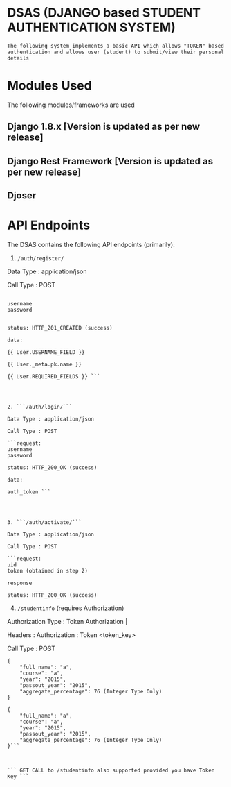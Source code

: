 # DSAS (DJANGO based STUDENT AUTHENTICATION SYSTEM)

``` The following system implements a basic API which allows "TOKEN" based authentication and allows user (student) to submit/view their personal details ```

# Modules Used 

 The following modules/frameworks are used 
## Django 1.8.x [Version is updated as per new release]
## Django Rest Framework [Version is updated as per new release]
## Djoser 

# API Endpoints 

The DSAS contains the following API endpoints (primarily): 

1. ```/auth/register/```

Data Type : application/json

Call Type : POST 


``` request:

username
password 

```

```response:

status: HTTP_201_CREATED (success)

data:

{{ User.USERNAME_FIELD }}

{{ User._meta.pk.name }}

{{ User.REQUIRED_FIELDS }} ```




2. ```/auth/login/``` 

Data Type : application/json

Call Type : POST 

```request:
username
password

```

```response:
status: HTTP_200_OK (success)

data:

auth_token ```




3. ```/auth/activate/```

Data Type : application/json

Call Type : POST

```request:
uid
token (obtained in step 2)
```

```response:
response

status: HTTP_200_OK (success)
```



4. ```/studentinfo``` (requires Authorization)

Authorization Type : Token Authorization | 

Headers : 
Authorization : Token <token_key>

Call Type : POST 

```request:
{
    "full_name": "a",
    "course": "a",
    "year": "2015",
    "passout_year": "2015",
    "aggregate_percentage": 76 (Integer Type Only)
}
```

```response:
{
    "full_name": "a",
    "course": "a",
    "year": "2015",
    "passout_year": "2015",
    "aggregate_percentage": 76 (Integer Type Only)
}```


    
``` GET CALL to /studentinfo also supported provided you have Token Key ``` 
